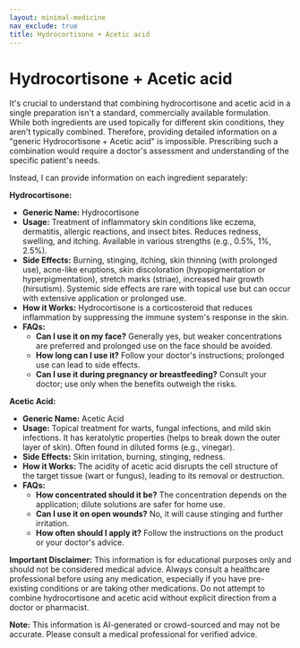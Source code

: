 ```yaml
---
layout: minimal-medicine
nav_exclude: true
title: Hydrocortisone + Acetic acid
---
```


# Hydrocortisone + Acetic acid

It's crucial to understand that combining hydrocortisone and acetic acid in a single preparation isn't a standard, commercially available formulation.  While both ingredients are used topically for different skin conditions, they aren't typically combined.  Therefore, providing detailed information on a "generic Hydrocortisone + Acetic acid" is impossible.  Prescribing such a combination would require a doctor's assessment and understanding of the specific patient's needs.

Instead, I can provide information on each ingredient separately:

**Hydrocortisone:**

* **Generic Name:** Hydrocortisone
* **Usage:** Treatment of inflammatory skin conditions like eczema, dermatitis, allergic reactions, and insect bites.  Reduces redness, swelling, and itching. Available in various strengths (e.g., 0.5%, 1%, 2.5%).
* **Side Effects:**  Burning, stinging, itching, skin thinning (with prolonged use), acne-like eruptions, skin discoloration (hypopigmentation or hyperpigmentation), stretch marks (striae), increased hair growth (hirsutism).  Systemic side effects are rare with topical use but can occur with extensive application or prolonged use.
* **How it Works:** Hydrocortisone is a corticosteroid that reduces inflammation by suppressing the immune system's response in the skin.
* **FAQs:**
    * **Can I use it on my face?**  Generally yes, but weaker concentrations are preferred and prolonged use on the face should be avoided.
    * **How long can I use it?** Follow your doctor's instructions; prolonged use can lead to side effects.
    * **Can I use it during pregnancy or breastfeeding?** Consult your doctor; use only when the benefits outweigh the risks.


**Acetic Acid:**

* **Generic Name:** Acetic Acid
* **Usage:** Topical treatment for warts, fungal infections, and mild skin infections. It has keratolytic properties (helps to break down the outer layer of skin). Often found in diluted forms (e.g., vinegar).
* **Side Effects:** Skin irritation, burning, stinging, redness.
* **How it Works:** The acidity of acetic acid disrupts the cell structure of the target tissue (wart or fungus), leading to its removal or destruction.
* **FAQs:**
    * **How concentrated should it be?**  The concentration depends on the application; dilute solutions are safer for home use.
    * **Can I use it on open wounds?** No, it will cause stinging and further irritation.
    * **How often should I apply it?** Follow the instructions on the product or your doctor's advice.


**Important Disclaimer:** This information is for educational purposes only and should not be considered medical advice.  Always consult a healthcare professional before using any medication, especially if you have pre-existing conditions or are taking other medications.  Do not attempt to combine hydrocortisone and acetic acid without explicit direction from a doctor or pharmacist.


**Note:** This information is AI-generated or crowd-sourced and may not be accurate. Please consult a medical professional for verified advice.